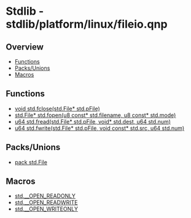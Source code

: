 
# Stdlib - stdlib/platform/linux/fileio.qnp

## Overview
 - [Functions](#functions)
 - [Packs/Unions](#packs-unions)
 - [Macros](#macros)


## Functions
 - [void std.fclose(std.File* std.pFile)]()
 - [std.File* std.fopen(u8 const* std.filename, u8 const* std.mode)]()
 - [u64 std.fread(std.File* std.pFile, void* std.dest, u64 std.num)]()
 - [u64 std.fwrite(std.File* std.pFile, void const* std.src, u64 std.num)]()

## Packs/Unions
 - [pack std.File]()

## Macros
 - [std.__OPEN_READONLY]()
 - [std.__OPEN_READWRITE]()
 - [std.__OPEN_WRITEONLY]()

